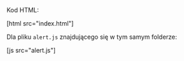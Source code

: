 Kod HTML:

[html src="index.html"]

Dla pliku `alert.js` znajdującego się w tym samym folderze:

[js src="alert.js"]

